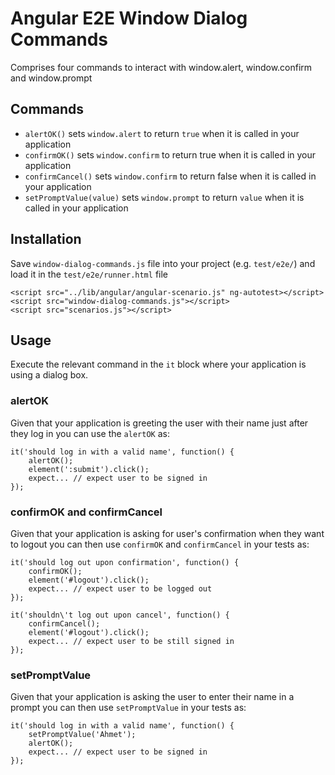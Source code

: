 Angular E2E Window Dialog Commands
==================================
Comprises four commands to interact with window.alert, window.confirm and window.prompt

Commands
--------
* `alertOK()` sets `window.alert` to return `true` when it is called in your application
* `confirmOK()` sets `window.confirm` to return true when it is called in your application
* `confirmCancel()` sets `window.confirm` to return false when it is called in your application
* `setPromptValue(value)` sets `window.prompt` to return `value` when it is called in your application

Installation
------------
Save `window-dialog-commands.js` file into your project (e.g. `test/e2e/`) and load it in the `test/e2e/runner.html` file

    <script src="../lib/angular/angular-scenario.js" ng-autotest></script>
    <script src="window-dialog-commands.js"></script>
    <script src="scenarios.js"></script>

Usage
-----
Execute the relevant command in the `it` block where your application is using a dialog box.

### alertOK
Given that your application is greeting the user with their name just after they log in you can use the `alertOK` as:

    it('should log in with a valid name', function() {
		alertOK();
        element(':submit').click();
        expect... // expect user to be signed in
    });

### confirmOK and confirmCancel
Given that your application is asking for user's confirmation when they want to logout you can then use `confirmOK` and `confirmCancel` in your tests as:

    it('should log out upon confirmation', function() {
        confirmOK();
        element('#logout').click();
        expect... // expect user to be logged out
    });

    it('shouldn\'t log out upon cancel', function() {
        confirmCancel();
        element('#logout').click();
        expect... // expect user to be still signed in
    });

### setPromptValue
Given that your application is asking the user to enter their name in a prompt you can then use `setPromptValue` in your tests as:

    it('should log in with a valid name', function() {
        setPromptValue('Ahmet');
        alertOK();
        expect... // expect user to be signed in
    });